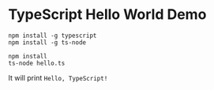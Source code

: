TypeScript Hello World Demo
============================

```
npm install -g typescript
npm install -g ts-node
```

```
npm install
ts-node hello.ts
```

It will print `Hello, TypeScript!`